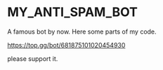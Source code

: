 # MY_ANTI_SPAM_BOT
A famous bot by now. Here some parts of my code.

https://top.gg/bot/681875101020454930

please support it.
